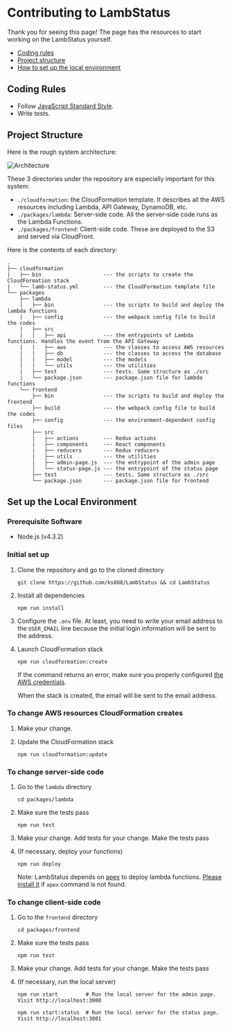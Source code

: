 # Contributing to LambStatus

Thank you for seeing this page! The page has the resources to start working on the LambStatus yourself.

* [Coding rules](#coding-rules)
* [Project structure](#project-structure)
* [How to set up the local environment](#set-up-the-local-environment)

## Coding Rules

* Follow [JavaScript Standard Style](https://standardjs.com/).
* Write tests.

## Project Structure

Here is the rough system architecture:

![Architecture](https://raw.githubusercontent.com/wiki/ks888/LambStatus/images/Architecture.png)

These 3 directories under the repository are especially important for this system:

* `./cloudformation`: the CloudFormation template. It describes all the AWS resources including Lambda, API Gateway, DynamoDB, etc.
* `./packages/lambda`: Server-side code. All the server-side code runs as the Lambda Functions.
* `./packages/frontend`: Client-side code. These are deployed to the S3 and served via CloudFront.

Here is the contents of each directory:

```
.
├── cloudformation
|   ├── bin                    --- the scripts to create the CloudFormation stack
|   └── lamb-status.yml        --- the CloudFormation template file
└── packages
    ├── lambda
    |   ├── bin                --- the scripts to build and deploy the lambda functions
    |   ├── config             --- the webpack config file to build the codes
    |   ├── src
    |   |   ├── api            --- the entrypoints of Lambda functions. Handles the event from the API Gateway
    |   |   ├── aws            --- the classes to access AWS resources
    |   |   ├── db             --- the classes to access the database
    |   |   ├── model          --- the models
    |   |   └── utils          --- the utilities
    |   ├── test               --- tests. Same structure as ./src
    |   └── package.json       --- package.json file for lambda functions
    └── frontend
        ├── bin                --- the scripts to build and deploy the frontend
        ├── build              --- the webpack config file to build the codes
        ├── config             --- the environment-dependent config files
        ├── src
        |   ├── actions        --- Redux actions
        |   ├── components     --- React components
        |   ├── reducers       --- Redux reducers
        |   ├── utils          --- the utilities
        |   ├── admin-page.js  --- the entrypoint of the admin page
        |   └── status-page.js --- the entrypoint of the status page
        ├── test               --- tests. Same structure as ./src
        └── package.json       --- package.json file for frontend
```

## Set up the Local Environment

### Prerequisite Software

* Node.js (v4.3.2)

### Initial set up

1. Clone the repository and go to the cloned directory

   `git clone https://github.com/ks888/LambStatus && cd LambStatus`

2. Install all dependencies

   `npm run install`

3. Configure the `.env` file. At least, you need to write your email address to the `USER_EMAIL` line because the initial login information will be sent to the address.

4. Launch CloudFormation stack

   `npm run cloudformation:create`

   If the command returns an error, make sure you properly configured [the AWS credentials](http://docs.aws.amazon.com/cli/latest/userguide/cli-chap-getting-started.html#config-settings-and-precedence).

   When the stack is created, the email will be sent to the email address.

### To change AWS resources CloudFormation creates

1. Make your change.

2. Update the CloudFormation stack

   `npm run cloudformation:update`

### To change server-side code

1. Go to the `lambda` directory

   `cd packages/lambda`

2. Make sure the tests pass

   `npm run test`

3. Make your change. Add tests for your change. Make the tests pass

4. (If necessary, deploy your functions)

   `npm run deploy`

   Note: LambStatus depends on [apex](http://apex.run/) to deploy lambda functions. [Please install it](http://apex.run/#installation) if `apex` command is not found.

### To change client-side code

1. Go to the `frontend` directory

   `cd packages/frontend`

2. Make sure the tests pass

   `npm run test`

3. Make your change. Add tests for your change. Make the tests pass

4. (If necessary, run the local server)

   `npm run start         # Run the local server for the admin page. Visit http://localhost:3000`

   `npm run start:status  # Run the local server for the status page. Visit http://localhost:3001`
